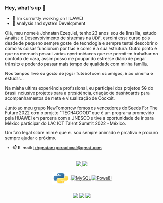 ### Hey, what's up 👋

- 🔭 I’m currently working on HUAWEI
- 🌱 Analysis and system Development

Olá, meu nome é Johnatan Ezequiel, tenho 23 anos, sou de Brasília, estudo Análise e Desenvolvimento de sistemas na UDF, escolhi esse curso pois desde de pequeno sempre gostei de tecnologia e sempre tentei descobrir o como as coisas funcionam por trás e como é a sua estrutura. 
Outro ponto é que no mercado possui várias oportunidades que me permitem trabalhar no conforto de casa, assim posso me poupar do estresse diário de pegar trânsito e podendo passar mais tempo de qualidade com minha família.

Nos tempos livre eu gosto de jogar futebol com os amigos, ir ao cinema e estudar...

Na minha ultima experiência profissional, eu participei dos projetos 5G do Brasil inclusive projetos para a presidência, criação de dashboards para acompanhamentos de meta e visualização de Cockpit.

Junto ao meu grupo NewTomorrow fomos os vencedores do Seeds For The Future 2022 com o projeto "TECH4GOOD" que é um programa promovido pela HUAWEI em parceria com a UNESCO e tive a oportunidade de ir para México participar do LAC ICT Talent Summit 2022 - México.

Um fato legal sobre mim é que eu sou sempre animado e proativo e procuro sempre ajudar o próximo.

- 📫 E-mail: johgnatanoperacional@gmail.com 

##

<div align="center">
  <a href="">
  <img height="160em" src="https://github-readme-stats.vercel.app/api?username=JOHGNATAN&show_icons=true&theme=tokyonight&include_all_commits=true&count_private=true"/>
  <img height="160em" src="https://github-readme-stats.vercel.app/api/top-langs/?username=JOHGNATAN&layout=compact&langs_count=7&theme=tokyonight"/>
    
<div style="display: inline_block"><br>
  <img align="center" alt="Python" height="40" width="60" src="https://raw.githubusercontent.com/devicons/devicon/master/icons/python/python-original.svg">         
  <img align="center" alt="MySQL" height="80" width="100" src="https://cdn.jsdelivr.net/gh/devicons/devicon/icons/mysql/mysql-original-wordmark.svg">
  <img align="center" alt="PoweBI" height="30" width="100" src="https://camo.githubusercontent.com/53b1030248fd0f64a5b70e56819acd0c8caadcd302335cbf0e4367a6c1603b65/68747470733a2f2f696d672e736869656c64732e696f2f62616467652f506f77657242492d4632433831313f7374796c653d666f722d7468652d6261646765266c6f676f3d506f7765722532304249266c6f676f436f6c6f723d7768697465">
  
  
</div>
  


##
 <div align="center">
  <a href="https://www.instagram.com/johgnatan/" target="_blank"><img src="https://img.shields.io/badge/-Instagram-%23E4405F?style=for-the-badge&logo=instagram&logoColor=white" target="_blank"></a>
  <a href = "mailto:johgnatanoperacional@gmail.com"><img src="https://img.shields.io/badge/-Gmail-%23333?style=for-the-badge&logo=gmail&logoColor=white" target="_blank"></a>
  <a href="https://www.linkedin.com/in/johnatan-ezequiel-6321b51ba" target="_blank"><img src="https://img.shields.io/badge/-LinkedIn-%230077B5?style=for-the-badge&logo=linkedin&logoColor=white" target="_blank"></a>
   
   
 ##


